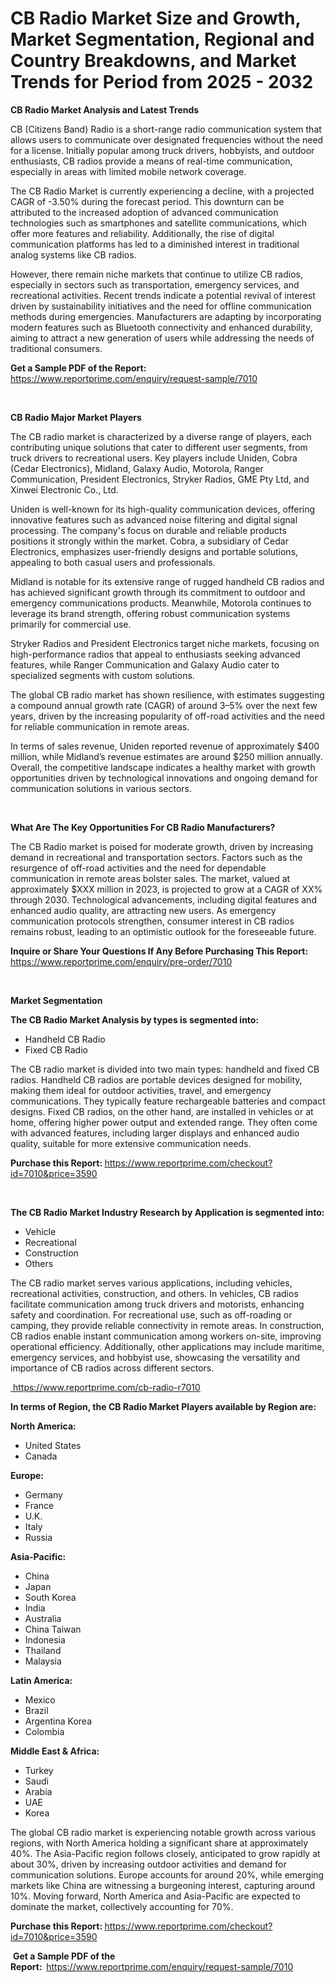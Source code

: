 <p><h1>CB Radio Market Size and Growth, Market Segmentation, Regional and Country Breakdowns, and Market Trends for Period from 2025 -  2032</h1></p><p><strong>CB Radio Market Analysis and Latest Trends</strong></p>
<p><p>CB (Citizens Band) Radio is a short-range radio communication system that allows users to communicate over designated frequencies without the need for a license. Initially popular among truck drivers, hobbyists, and outdoor enthusiasts, CB radios provide a means of real-time communication, especially in areas with limited mobile network coverage.</p><p>The CB Radio Market is currently experiencing a decline, with a projected CAGR of -3.50% during the forecast period. This downturn can be attributed to the increased adoption of advanced communication technologies such as smartphones and satellite communications, which offer more features and reliability. Additionally, the rise of digital communication platforms has led to a diminished interest in traditional analog systems like CB radios.</p><p>However, there remain niche markets that continue to utilize CB radios, especially in sectors such as transportation, emergency services, and recreational activities. Recent trends indicate a potential revival of interest driven by sustainability initiatives and the need for offline communication methods during emergencies. Manufacturers are adapting by incorporating modern features such as Bluetooth connectivity and enhanced durability, aiming to attract a new generation of users while addressing the needs of traditional consumers.</p></p>
<p><strong>Get a Sample PDF of the Report:&nbsp;</strong> <a href="https://www.reportprime.com/enquiry/request-sample/7010?utm_campaign=4559&utm_medium=2&utm_source=Github&utm_content=ia&utm_term=17052025&utm_id=cb-radio">https://www.reportprime.com/enquiry/request-sample/7010</a></p>
<p>&nbsp;</p>
<p><strong>CB Radio Major Market Players</strong></p>
<p><p>The CB radio market is characterized by a diverse range of players, each contributing unique solutions that cater to different user segments, from truck drivers to recreational users. Key players include Uniden, Cobra (Cedar Electronics), Midland, Galaxy Audio, Motorola, Ranger Communication, President Electronics, Stryker Radios, GME Pty Ltd, and Xinwei Electronic Co., Ltd.</p><p>Uniden is well-known for its high-quality communication devices, offering innovative features such as advanced noise filtering and digital signal processing. The company's focus on durable and reliable products positions it strongly within the market. Cobra, a subsidiary of Cedar Electronics, emphasizes user-friendly designs and portable solutions, appealing to both casual users and professionals.</p><p>Midland is notable for its extensive range of rugged handheld CB radios and has achieved significant growth through its commitment to outdoor and emergency communications products. Meanwhile, Motorola continues to leverage its brand strength, offering robust communication systems primarily for commercial use.</p><p>Stryker Radios and President Electronics target niche markets, focusing on high-performance radios that appeal to enthusiasts seeking advanced features, while Ranger Communication and Galaxy Audio cater to specialized segments with custom solutions.</p><p>The global CB radio market has shown resilience, with estimates suggesting a compound annual growth rate (CAGR) of around 3–5% over the next few years, driven by the increasing popularity of off-road activities and the need for reliable communication in remote areas. </p><p>In terms of sales revenue, Uniden reported revenue of approximately $400 million, while Midland’s revenue estimates are around $250 million annually. Overall, the competitive landscape indicates a healthy market with growth opportunities driven by technological innovations and ongoing demand for communication solutions in various sectors.</p></p>
<p>&nbsp;</p>
<p><strong>What Are The Key Opportunities For CB Radio Manufacturers?</strong></p>
<p><p>The CB Radio market is poised for moderate growth, driven by increasing demand in recreational and transportation sectors. Factors such as the resurgence of off-road activities and the need for dependable communication in remote areas bolster sales. The market, valued at approximately $XXX million in 2023, is projected to grow at a CAGR of XX% through 2030. Technological advancements, including digital features and enhanced audio quality, are attracting new users. As emergency communication protocols strengthen, consumer interest in CB radios remains robust, leading to an optimistic outlook for the foreseeable future.</p></p>
<p><strong>Inquire or Share Your Questions If Any Before Purchasing This Report:</strong> <a href="https://www.reportprime.com/enquiry/pre-order/7010?utm_campaign=4559&utm_medium=2&utm_source=Github&utm_content=ia&utm_term=17052025&utm_id=cb-radio">https://www.reportprime.com/enquiry/pre-order/7010</a></p>
<p>&nbsp;</p>
<p><strong>Market Segmentation</strong></p>
<p><strong>The CB Radio Market Analysis by types is segmented into:</strong></p>
<p><ul><li>Handheld CB Radio</li><li>Fixed CB Radio</li></ul></p>
<p><p>The CB radio market is divided into two main types: handheld and fixed CB radios. Handheld CB radios are portable devices designed for mobility, making them ideal for outdoor activities, travel, and emergency communications. They typically feature rechargeable batteries and compact designs. Fixed CB radios, on the other hand, are installed in vehicles or at home, offering higher power output and extended range. They often come with advanced features, including larger displays and enhanced audio quality, suitable for more extensive communication needs.</p></p>
<p><strong>Purchase this Report:&nbsp;</strong><a href="https://www.reportprime.com/checkout?id=7010&price=3590&utm_campaign=4559&utm_medium=2&utm_source=Github&utm_content=ia&utm_term=17052025&utm_id=cb-radio">https://www.reportprime.com/checkout?id=7010&price=3590</a></p>
<p>&nbsp;</p>
<p><strong>The CB Radio Market Industry Research by Application is segmented into:</strong></p>
<p><ul><li>Vehicle</li><li>Recreational</li><li>Construction</li><li>Others</li></ul></p>
<p><p>The CB radio market serves various applications, including vehicles, recreational activities, construction, and others. In vehicles, CB radios facilitate communication among truck drivers and motorists, enhancing safety and coordination. For recreational use, such as off-roading or camping, they provide reliable connectivity in remote areas. In construction, CB radios enable instant communication among workers on-site, improving operational efficiency. Additionally, other applications may include maritime, emergency services, and hobbyist use, showcasing the versatility and importance of CB radios across different sectors.</p></p>
<p><a href="https://www.reportprime.com/cb-radio-r7010?utm_campaign=4559&utm_medium=2&utm_source=Github&utm_content=ia&utm_term=17052025&utm_id=cb-radio">&nbsp;https://www.reportprime.com/cb-radio-r7010</a></p>
<p><strong>In terms of Region, the CB Radio Market Players available by Region are:</strong></p>
<p>
    <p> <strong> North America: </strong>
        <ul>
            <li>United States</li>
            <li>Canada</li>
        </ul>
        </p> 
    <p> <strong> Europe: </strong>
        <ul>
            <li>Germany</li>
            <li>France</li>
            <li>U.K.</li>
            <li>Italy</li>
            <li>Russia</li>
        </ul>
        </p> 
    <p> <strong> Asia-Pacific: </strong>
        <ul>
            <li>China</li>
            <li>Japan</li>
            <li>South Korea</li>
            <li>India</li>
            <li>Australia</li>
            <li>China Taiwan</li>
            <li>Indonesia</li>
            <li>Thailand</li>
            <li>Malaysia</li>
        </ul>
        </p> 
    <p> <strong> Latin America: </strong>
        <ul>
            <li>Mexico</li>
            <li>Brazil</li>
            <li>Argentina Korea</li>
            <li>Colombia</li>
        </ul>
        </p> 
    <p> <strong> Middle East & Africa: </strong>
        <ul>
            <li>Turkey</li>
            <li>Saudi</li>
            <li>Arabia</li>
            <li>UAE</li>
            <li>Korea</li>
        </ul>
    </p>
    </p>
<p><p>The global CB radio market is experiencing notable growth across various regions, with North America holding a significant share at approximately 40%. The Asia-Pacific region follows closely, anticipated to grow rapidly at about 30%, driven by increasing outdoor activities and demand for communication solutions. Europe accounts for around 20%, while emerging markets like China are witnessing a burgeoning interest, capturing around 10%. Moving forward, North America and Asia-Pacific are expected to dominate the market, collectively accounting for 70%.</p></p>
<p><strong>Purchase this Report: </strong><a href="https://www.reportprime.com/checkout?id=7010&price=3590&utm_campaign=4559&utm_medium=2&utm_source=Github&utm_content=ia&utm_term=17052025&utm_id=cb-radio">https://www.reportprime.com/checkout?id=7010&price=3590</a></p>
<p>&nbsp;<strong>Get a Sample PDF of the Report:&nbsp;&nbsp;</strong><a href="https://www.reportprime.com/enquiry/request-sample/7010?utm_campaign=4559&utm_medium=2&utm_source=Github&utm_content=ia&utm_term=17052025&utm_id=cb-radio">https://www.reportprime.com/enquiry/request-sample/7010</a></p>
<p><strong></strong></p>
<p><p></p><p></p><p></p></p>